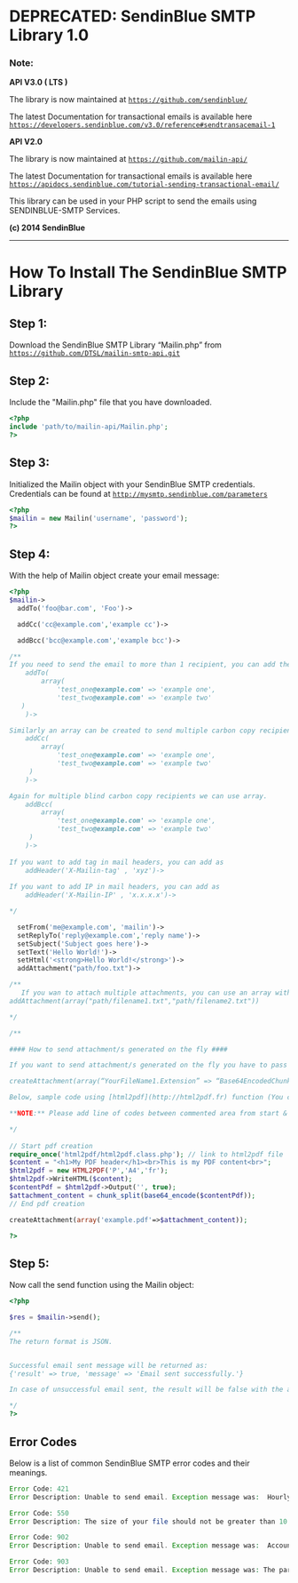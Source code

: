 # DEPRECATED: SendinBlue SMTP Library 1.0 #

### Note: ###

**API V3.0 ( LTS )**

The library is now maintained at <code>https://github.com/sendinblue/</code>

The latest Documentation for transactional emails is available here <code>https://developers.sendinblue.com/v3.0/reference#sendtransacemail-1</code>

**API V2.0**

The library is now maintained at <code>https://github.com/mailin-api/</code>

The latest Documentation for transactional emails is available here <code>https://apidocs.sendinblue.com/tutorial-sending-transactional-email/</code>

This library can be used in your PHP script to send the emails using SENDINBLUE-SMTP Services.

**(c) 2014 SendinBlue**

<hr>

# How To Install The SendinBlue SMTP Library #

## Step 1: ##
Download the SendinBlue SMTP Library “Mailin.php” from 
<code>https://github.com/DTSL/mailin-smtp-api.git</code>

## Step 2: ##
Include the "Mailin.php" file that you have downloaded.
```php
<?php
include 'path/to/mailin-api/Mailin.php';
?>
```

## Step 3: ##
Initialized the Mailin object with your SendinBlue SMTP credentials. Credentials can be found at <code>http://mysmtp.sendinblue.com/parameters</code>
```php
<?php
$mailin = new Mailin('username', 'password');
?>
```

## Step 4: ##
With the help of Mailin object create your email message: 
```php
<?php
$mailin->
  addTo('foo@bar.com', 'Foo')-> 

  addCc('cc@example.com','example cc')-> 

  addBcc('bcc@example.com','example bcc')->

/**
If you need to send the email to more than 1 recipient, you can add them in an array format.
    addTo(
        array(
            'test_one@example.com' => 'example one',
            'test_two@example.com' => 'example two'
   )
    )->

Similarly an array can be created to send multiple carbon copy recipients.
    addCc(
        array(
            'test_one@example.com' => 'example one',
            'test_two@example.com' => 'example two'
	 )
    )->

Again for multiple blind carbon copy recipients we can use array.
    addBcc(
        array(
            'test_one@example.com' => 'example one',
            'test_two@example.com' => 'example two'
	 )
    )->
    
If you want to add tag in mail headers, you can add as
    addHeader('X-Mailin-tag' , 'xyz')->
    
If you want to add IP in mail headers, you can add as
    addHeader('X-Mailin-IP' , 'x.x.x.x')->    

*/

  setFrom('me@example.com', 'mailin')->
  setReplyTo('reply@example.com','reply name')->
  setSubject('Subject goes here')->
  setText('Hello World!')->
  setHtml('<strong>Hello World!</strong>')->
  addAttachment("path/foo.txt")->

/**
   If you wan to attach multiple attachments, you can use an array with the addAttachment function. For example:
addAttachment(array("path/filename1.txt","path/filename2.txt"))

*/

/**

#### How to send attachment/s generated on the fly ####

If you want to send attachment/s generated on the fly you have to pass your attachment/s filename & its base64 encoded chunk data in key-value pair in an array with createAttachment function. For example:

createAttachment(array(“YourFileName1.Extension” => “Base64EncodedChunkData1″, “YourFileName2.Extension” => “Base64EncodedChunkData2″))

Below, sample code using [html2pdf](http://html2pdf.fr) function (You can send other kind of files but for our example, we choose to send a pdf file)

**NOTE:** Please add line of codes between commented area from start & end of pdf creation before Step 4.

*/
  
// Start pdf creation
require_once('html2pdf/html2pdf.class.php'); // link to html2pdf file
$content = "<h1>My PDF header</h1><br>This is my PDF content<br>";
$html2pdf = new HTML2PDF('P','A4','fr');
$html2pdf->WriteHTML($content);
$contentPdf = $html2pdf->Output('', true);
$attachment_content = chunk_split(base64_encode($contentPdf));
// End pdf creation

createAttachment(array('example.pdf'=>$attachment_content));

?>
```

## Step 5: ##
Now call the send function using the Mailin object:
```php
<?php

$res = $mailin->send();

/**
The return format is JSON.


Successful email sent message will be returned as:
{'result' => true, 'message' => 'Email sent successfully.'}

In case of unsuccessful email sent, the result will be false with the appropriate failure message.

*/
?>
```
 
## Error Codes ##
Below is a list of common SendinBlue SMTP error codes and their meanings.

```php
Error Code: 421
Error Description: Unable to send email. Exception message was:  Hourly Quota Exceeded.

Error Code: 550
Error Description: The size of your file should not be greater than 10 Mb.

Error Code: 902
Error Description: Unable to send email. Exception message was:  Account Terminated.

Error Code: 903
Error Description: Unable to send email. Exception message was: The parameters you passed are not well formated. Please refer to https://github.com/DTSL/mailin-smtp-api or contact us at contact at sendinblue.com.
```
